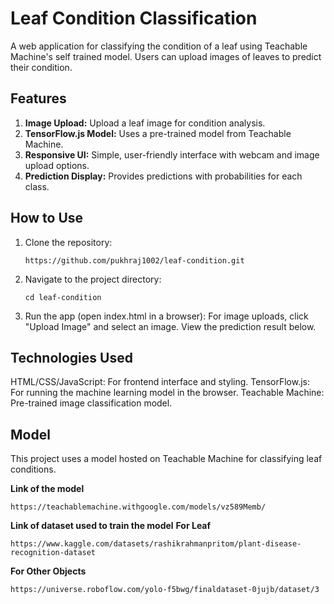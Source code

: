 # Leaf Condition Classification
A web application for classifying the condition of a leaf using Teachable Machine's self trained model. Users can upload images of leaves to predict their condition.

## Features
1. **Image Upload:** Upload a leaf image for condition analysis.
2. **TensorFlow.js Model:** Uses a pre-trained model from Teachable Machine.
3. **Responsive UI:** Simple, user-friendly interface with webcam and image upload options.
4. **Prediction Display:** Provides predictions with probabilities for each class.

## How to Use
1. Clone the repository:

   ```git clone
   https://github.com/pukhraj1002/leaf-condition.git
   ```

2. Navigate to the project directory:

   ```terminal
   cd leaf-condition
   ```

3. Run the app (open index.html in a browser):
   For image uploads, click "Upload Image" and select an image.
   View the prediction result below.

## Technologies Used
HTML/CSS/JavaScript: For frontend interface and styling.
TensorFlow.js: For running the machine learning model in the browser.
Teachable Machine: Pre-trained image classification model.

## Model
This project uses a model hosted on Teachable Machine for classifying leaf conditions.

**Link of the model** 
```
https://teachablemachine.withgoogle.com/models/vz589Memb/
```
**Link of dataset used to train the model** 
**For Leaf**
```
https://www.kaggle.com/datasets/rashikrahmanpritom/plant-disease-recognition-dataset
```
**For Other Objects**
```
https://universe.roboflow.com/yolo-f5bwg/finaldataset-0jujb/dataset/3
```
